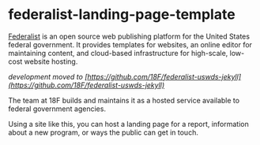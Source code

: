 # federalist-landing-page-template
[Federalist](https://federalist.18f.gov) is an open source web publishing platform for the United States federal government. It provides templates for websites, an online editor for maintaining content, and cloud-based infrastructure for high-scale, low-cost website hosting.

*development moved to [https://github.com/18F/federalist-uswds-jekyll](https://github.com/18F/federalist-uswds-jekyll)*

The team at 18F builds and maintains it as a hosted service available to federal government agencies.

Using a site like this, you can host a landing page for a report, information about a new program, or ways the public can get in touch.
